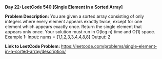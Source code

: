 **Day 22: LeetCode 540 [Single Element in a Sorted Array]**

**Problem Description:**
You are given a sorted array consisting of only integers where every element appears exactly twice, except for one element which appears exactly once.
Return the single element that appears only once.
Your solution must run in O(log n) time and O(1) space.
Example 1:
Input: nums = [1,1,2,3,3,4,4,8,8]
Output: 2

**Link to LeetCode Problem:**
https://leetcode.com/problems/single-element-in-a-sorted-array/description/